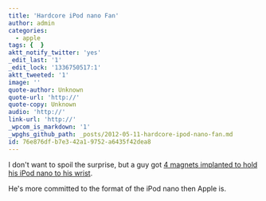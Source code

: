 ```yaml
---
title: 'Hardcore iPod nano Fan'
author: admin
categories:
  - apple
tags: {  }
aktt_notify_twitter: 'yes'
_edit_last: '1'
_edit_lock: '1336750517:1'
aktt_tweeted: '1'
image: ''
quote-author: Unknown
quote-url: 'http://'
quote-copy: Unknown
audio: 'http://'
link-url: 'http://'
_wpcom_is_markdown: '1'
_wpghs_github_path: _posts/2012-05-11-hardcore-ipod-nano-fan.md
id: 76e876df-b7e3-42a1-9752-a6435f42dea8
---
```

<p>I don't want to spoil the surprise, but a guy got <a href="http://www.cultofmac.com/166352/this-guy-got-4-magnets-implanted-in-his-wrist-to-hold-his-ipod-nano-video/">4 magnets implanted to hold his iPod nano to his wrist</a>.</p>
<p>He's more committed to the format of the iPod nano then Apple is.</p>
